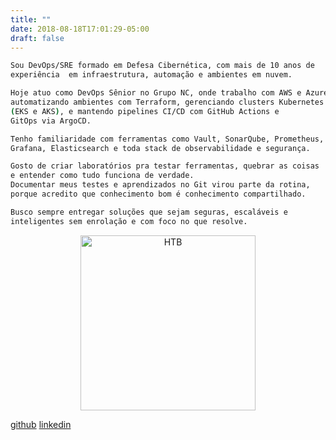 ```yaml
---
title: ""
date: 2018-08-18T17:01:29-05:00
draft: false
---
```


```sh
Sou DevOps/SRE formado em Defesa Cibernética, com mais de 10 anos de 
experiência  em infraestrutura, automação e ambientes em nuvem.

Hoje atuo como DevOps Sênior no Grupo NC, onde trabalho com AWS e Azure,  
automatizando ambientes com Terraform, gerenciando clusters Kubernetes  
(EKS e AKS), e mantendo pipelines CI/CD com GitHub Actions e 
GitOps via ArgoCD.

Tenho familiaridade com ferramentas como Vault, SonarQube, Prometheus,  
Grafana, Elasticsearch e toda stack de observabilidade e segurança.

Gosto de criar laboratórios pra testar ferramentas, quebrar as coisas  
e entender como tudo funciona de verdade.  
Documentar meus testes e aprendizados no Git virou parte da rotina,  
porque acredito que conhecimento bom é conhecimento compartilhado.

Busco sempre entregar soluções que sejam seguras, escaláveis e 
inteligentes sem enrolação e com foco no que resolve.
```
<p style="text-align: center;">
  <img src="/cafeSobre2.png" alt="HTB" style="width: 280px;">
</p>


[github](https://github.com/fxshelll)
[linkedin](https://www.linkedin.com/in/fmatta/)
